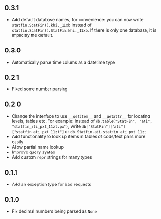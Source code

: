 ## 0.3.1

- Add default database names, for convenience: you can now write `statfin.StatFin().khi._11xb` instead of `statfin.StatFin().StatFin.khi._11xb`. If there is only one database, it is implicitly the default.

## 0.3.0

- Automatically parse time colums as a datetime type

## 0.2.1

- Fixed some number parsing

## 0.2.0

- Change the interface to use `__getitem__` and `__getattr__` for locating levels, tables etc. For example: instead of `db.table("StatFin", "ati", "statfin_ati_pxt_11zt.px")`, write `db["StatFin"]["ati"]["statfin_ati_pxt_11zt"]` or `db.Statfin.ati.statfin_ati_pxt_11zt`
- Add functionality to look up items in tables of code/text pairs more easily
- Allow partial name lookup
- Improve query syntax
- Add custom `repr` strings for many types

## 0.1.1

- Add an exception type for bad requests

## 0.1.0

- Fix decimal numbers being parsed as `None`
